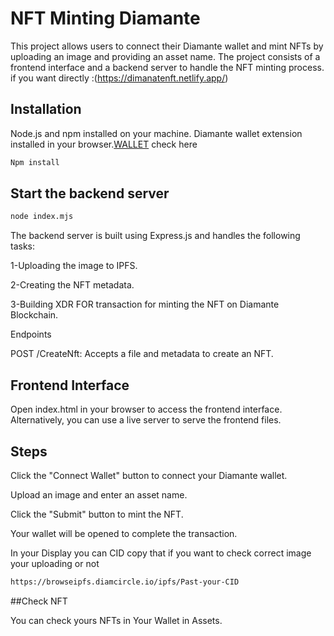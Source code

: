 # NFT Minting Diamante 

This project allows users to connect their Diamante wallet and mint NFTs by uploading an image and providing an asset name. The project consists of a frontend interface and a backend server to handle the NFT minting process.
if you want directly :(https://dimanatenft.netlify.app/)

## Installation

Node.js and npm installed on your machine.
 Diamante wallet extension installed in your browser.[WALLET](https://chromewebstore.google.com/detail/diam-wallet/oakkognifoojdbfjaccegangippipdmn?hl=en) check here 

```bash
Npm install
```

## Start the backend server
```bash
node index.mjs
```
The backend server is built using Express.js and handles the following tasks:

1-Uploading the image to IPFS.

2-Creating the NFT metadata.

3-Building XDR FOR transaction for minting the NFT on Diamante Blockchain.

Endpoints

POST /CreateNft: Accepts a file and metadata to create an NFT.


## Frontend Interface

Open index.html in your browser to access the frontend interface.
Alternatively, you can use a live server to serve the frontend files.




## Steps

Click the "Connect Wallet" button to connect your Diamante wallet.

Upload an image and enter an asset name.

Click the "Submit" button to mint the NFT.

Your wallet will be opened to complete the transaction.

In your Display  you can CID  copy that if you want to check correct image your uploading or not 
```bash
https://browseipfs.diamcircle.io/ipfs/Past-your-CID
```

##Check NFT 

You can check yours NFTs in Your Wallet in Assets.

